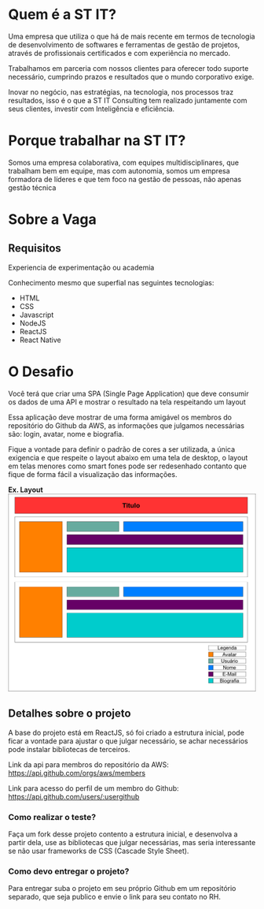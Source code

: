 # Quem é a ST IT?

Uma empresa que utiliza o qu​​e há de mais recente em termos de tecnologia de desenvolvimento de softwares e ferramentas de gestão de projetos, através de profissionais certificados e com experiência no mercado.

Trabalhamos em parceria com nossos clientes para oferecer todo suporte necessário, cumprindo prazos e resultados que o mundo corporativo exige.

Inovar no negócio, nas estratégias, na tecnologia, nos processos traz resultados, isso é o que a ST IT Consulting tem realizado juntamente com seus clientes, investir com Inteligência e eficiência.​​

# Porque trabalhar na ST IT?

Somos uma empresa colaborativa, com equipes multidisciplinares, que trabalham bem em equipe, mas com autonomia, somos um empresa formadora de líderes e que tem foco na gestão de pessoas, não apenas gestão técnica

# Sobre a Vaga

## Requisitos

Experiencia de experimentação ou academia

Conhecimento mesmo que superfial nas seguintes tecnologias:
- HTML
- CSS
- Javascript
- NodeJS
- ReactJS
- React Native


# O Desafio

Você terá que criar uma SPA (Single Page Application) que deve consumir os dados de uma API e mostrar o resultado na tela respeitando um layout

Essa aplicação deve mostrar de uma forma amigável os membros do repositório do Github da AWS, as informações que julgamos necessárias são: login, avatar, nome e biografia.

Fique a vontade para definir o padrão de cores a ser utilizada, a única exigencia e que respeite o layout abaixo em uma tela de desktop, o layout em telas menores como smart fones pode ser redesenhado contanto que fique de forma fácil a visualização das informações.

**Ex. Layout**
![Layout](./doc/layout.png)

## Detalhes sobre o projeto

A base do projeto está em ReactJS, só foi criado a estrutura inicial, pode ficar a vontade para ajustar o que julgar necessário, se achar necessários pode instalar bibliotecas de terceiros.

Link da api para membros do repositório da AWS: https://api.github.com/orgs/aws/members    

Link para acesso do perfil de um membro do Github: https://api.github.com/users/:usergithub

### Como realizar o teste?
Faça um fork desse projeto contento a estrutura inicial, e desenvolva a partir dela, use as bibliotecas que julgar necessárias, mas seria interessante se não usar frameworks de CSS (Cascade Style Sheet).

### Como devo entregar o projeto?
Para entregar suba o projeto em seu próprio Github em um repositório separado, que seja publico e envie o link para seu contato no RH.

